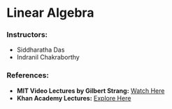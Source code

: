 # Linear Algebra

### Instructors:
- Siddharatha Das
- Indranil Chakraborthy

### References:
- **MIT Video Lectures by Gilbert Strang:** [Watch Here](https://ocw.mit.edu/courses/18-06sc-linear-algebra-fall-2011/pages/resource-index/)
- **Khan Academy Lectures:** [Explore Here](https://www.khanacademy.org/math/linear-algebra)
